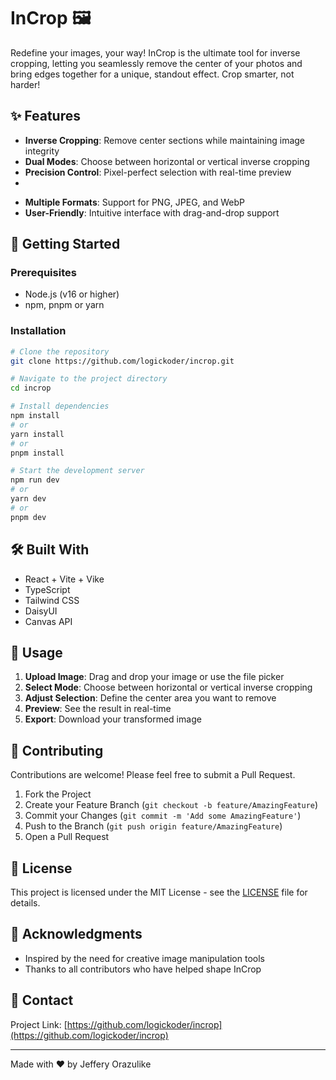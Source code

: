 # InCrop 🖼️

Redefine your images, your way! InCrop is the ultimate tool for inverse cropping, letting you seamlessly remove the
center of your photos and bring edges together for a unique, standout effect. Crop smarter, not harder!

## ✨ Features

- **Inverse Cropping**: Remove center sections while maintaining image integrity
- **Dual Modes**: Choose between horizontal or vertical inverse cropping
- **Precision Control**: Pixel-perfect selection with real-time preview
-

[//]: # (- **Smart Processing**: Advanced edge blending for seamless results)

- **Multiple Formats**: Support for PNG, JPEG, and WebP
- **User-Friendly**: Intuitive interface with drag-and-drop support

## 🚀 Getting Started

### Prerequisites

- Node.js (v16 or higher)
- npm, pnpm or yarn

### Installation

```bash
# Clone the repository
git clone https://github.com/logickoder/incrop.git

# Navigate to the project directory
cd incrop

# Install dependencies
npm install
# or
yarn install
# or
pnpm install

# Start the development server
npm run dev
# or
yarn dev
# or
pnpm dev
```

## 🛠️ Built With

- React + Vite + Vike
- TypeScript
- Tailwind CSS
- DaisyUI
- Canvas API

## 📖 Usage

1. **Upload Image**: Drag and drop your image or use the file picker
2. **Select Mode**: Choose between horizontal or vertical inverse cropping
3. **Adjust Selection**: Define the center area you want to remove
4. **Preview**: See the result in real-time
5. **Export**: Download your transformed image

## 🤝 Contributing

Contributions are welcome! Please feel free to submit a Pull Request.

1. Fork the Project
2. Create your Feature Branch (`git checkout -b feature/AmazingFeature`)
3. Commit your Changes (`git commit -m 'Add some AmazingFeature'`)
4. Push to the Branch (`git push origin feature/AmazingFeature`)
5. Open a Pull Request

## 📝 License

This project is licensed under the MIT License - see the [LICENSE](LICENSE) file for details.

## 🙏 Acknowledgments

- Inspired by the need for creative image manipulation tools
- Thanks to all contributors who have helped shape InCrop

## 📧 Contact

Project Link: [https://github.com/logickoder/incrop](https://github.com/logickoder/incrop)

---

Made with ❤️ by Jeffery Orazulike